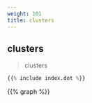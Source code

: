 ```yaml
---
weight: 101
title: clusters
---
```


## clusters

> clusters
```python
{{% include index.dot %}}
```

{{% graph %}}
